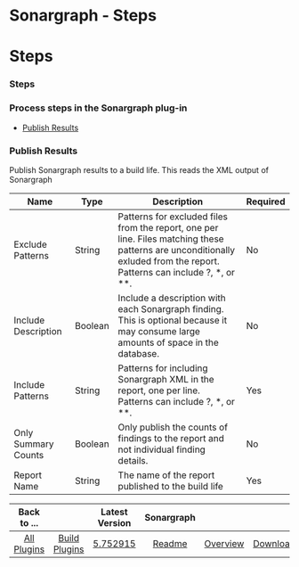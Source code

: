 
Sonargraph - Steps
==================

# Steps


### Steps




### Process steps in the Sonargraph plug-in

* [Publish Results](#publish_results)


### Publish Results

Publish Sonargraph results to a build life. This reads the XML output of Sonargraph


| Name | Type | Description                                                                                                          | Required |
| ---- | ---- | -------------------------------------------------------------------------------------------------------------------- | -------- |
| Exclude Patterns | String | Patterns for excluded files from the report, one per line. Files matching these patterns are unconditionally exluded from the report. Patterns can include ?, \*, or \*\*. | No |
| Include Description | Boolean | Include a description with each Sonargraph finding. This is optional because it may consume large amounts of space in the database. | No |
| Include Patterns | String | Patterns for including Sonargraph XML in the report, one per line. Patterns can include ?, \*, or \*\*. | Yes |
| Only Summary Counts | Boolean | Only publish the counts of findings to the report and not individual finding details. | No |
| Report Name | String | The name of the report published to the build life | Yes |



|Back to ...||Latest Version|Sonargraph |||
| :---: | :---: | :---: | :---: | :---: | :---: |
|[All Plugins](../../index.md)|[Build Plugins](../README.md)|[5.752915](https://raw.githubusercontent.com/UrbanCode/IBM-UCB-PLUGINS/main/files/Sonargraph/Sonargraph-5.752915.zip)|[Readme](README.md)|[Overview](overview.md)|[Downloads](downloads.md)|
